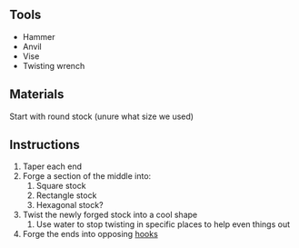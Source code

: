 ## Tools
- Hammer
- Anvil
- Vise
- Twisting wrench

## Materials
Start with round stock (unure what size we used)

## Instructions
1. Taper each end
2. Forge a section of the middle into:
	1. Square stock
	2. Rectangle stock
	3. Hexagonal stock?
3. Twist the newly forged stock into a cool shape
	1. Use water to stop twisting in specific places to help even things out
4. Forge the ends into opposing [hooks](./Basic%20Hook.md)